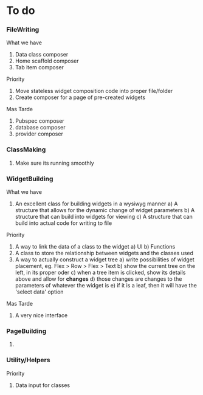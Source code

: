 # To do

### FileWriting
What we have
1. Data class composer
2. Home scaffold composer
3. Tab item composer

Priority 
1. Move stateless widget composition code into proper file/folder
2. Create composer for a page of pre-created widgets 

Mas Tarde
1. Pubspec composer
2. database composer
3. provider composer

### ClassMaking
1. Make sure its running smoothly

### WidgetBuilding
What we have
1. An excellent class for building widgets in a wysiwyg manner
 a) A structure that allows for the dynamic change of widget parameters
 b) A structure that can build into widgets for viewing
 c) A structure that can build into actual code for writing to file

Priority
1. A way to link the data of a class to the widget
 a) UI
 b) Functions
2. A class to store the relationship between widgets and the classes used
3. A way to actually construct a widget tree
 a) write possibilities of widget placement, eg. Flex > Row > Flex > Text
 b) show the current tree on the left, in its proper oder 
 c) when a tree item is clicked, show its details above and allow for **changes**
 d) those changes are changes to the parameters of whatever the widget is
 e) if it is a leaf, then it will have the 'select data' option
 
Mas Tarde
1. A very nice interface

### PageBuilding
1. 

### Utility/Helpers
Priority
1. Data input for classes
